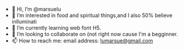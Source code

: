 - 👋 Hi, I’m @marsuelu
- 👀 I’m interested in food and spiritual things,and I also 50% believe inlluminati
- 🌱 I’m currently learning web font H5.
- 💞️ I’m looking to collaborate on (not right now cause I'm a begginner.
- 📫 How to reach me:
 email address: lumarsue@gmail.com

<!---
marsuelu/marsuelu is a ✨ special ✨ repository because its `README.md` (this file) appears on your GitHub profile.
You can click the Preview link to take a look at your changes.
--->
